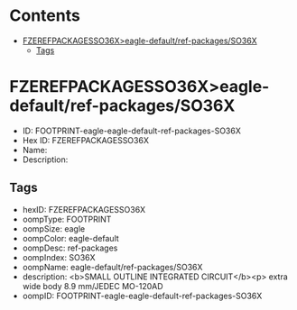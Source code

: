 



Contents
========

* [FZEREFPACKAGESSO36X>eagle-default/ref-packages/SO36X](#fzerefpackagesso36xeagle-defaultref-packagesso36x)
	* [Tags](#tags)

# FZEREFPACKAGESSO36X>eagle-default/ref-packages/SO36X

- ID: FOOTPRINT-eagle-eagle-default-ref-packages-SO36X
- Hex ID: FZEREFPACKAGESSO36X
- Name: 
- Description: 

## Tags

- hexID: FZEREFPACKAGESSO36X
- oompType: FOOTPRINT
- oompSize: eagle
- oompColor: eagle-default
- oompDesc: ref-packages
- oompIndex: SO36X
- oompName: eagle-default/ref-packages/SO36X
- description: &lt;b&gt;SMALL OUTLINE INTEGRATED CIRCUIT&lt;/b&gt;&lt;p&gt;&#xD;
extra wide body 8.9 mm/JEDEC MO-120AD
- oompID: FOOTPRINT-eagle-eagle-default-ref-packages-SO36X
